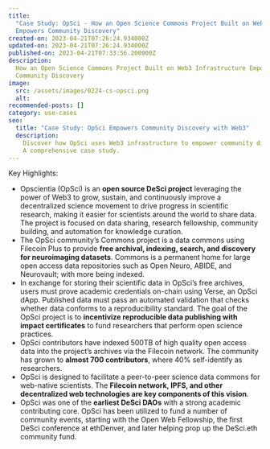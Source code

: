 ```yaml
---
title:
  "Case Study: OpSci - How an Open Science Commons Project Built on Web3 Infrastructure
  Empowers Community Discovery"
created-on: 2023-04-21T07:26:24.934000Z
updated-on: 2023-04-21T07:26:24.934000Z
published-on: 2023-04-21T07:33:56.200000Z
description:
  How an Open Science Commons Project Built on Web3 Infrastructure Empowers
  Community Discovery
image:
  src: /assets/images/0224-cs-opsci.png
  alt:
recommended-posts: []
category: use-cases
seo:
  title: "Case Study: OpSci Empowers Community Discovery with Web3"
  description:
    Discover how OpSci uses Web3 infrastructure to empower community discovery.
    A comprehensive case study.
---
```


Key Highlights:

- Opscientia (OpSci) is an **open source DeSci project** leveraging the power of Web3 to grow, sustain, and continuously improve a decentralized science movement to drive progress in scientific research, making it easier for scientists around the world to share data. The project is focused on data sharing, research fellowship, community building, and automation for knowledge curation.
- The OpSci community’s Commons project is a data commons using Filecoin Plus to provide **free archival, indexing, search, and discovery for neuroimaging datasets**. Commons is a permanent home for large open access data repositories such as Open Neuro, ABIDE, and Neurovault; with more being indexed.
- In exchange for storing their scientific data in OpSci’s free archives, users must prove academic credentials on-chain using Verse, an OpSci dApp. Published data must pass an automated validation that checks whether data conforms to a reproducibility standard. The goal of the OpSci project is to **incentivize reproducible data publishing with impact certificates** to fund researchers that perform open science practices.
- OpSci contributors have indexed 500TB of high quality open access data into the project’s archives via the Filecoin network. The community has grown to **almost 700 contributors**, where 40% self-identify as researchers.
- OpSci is designed to facilitate a peer-to-peer science data commons for web-native scientists. The **Filecoin network, IPFS, and other decentralized web technologies are key components of this vision**.
- OpSci was one of the **earliest DeSci DAOs** with a strong academic contributing core. OpSci has been utilized to fund a number of community events, starting with the Open Web Fellowship, the first DeSci conference at ethDenver, and later helping prop up the DeSci.eth community fund.

<!-- Read the full Filecoin Foundation [Case Study: OpSci - How an Open Science Commons Project Built on Web3 Infrastructure Empowers Community Discovery](https://fil-foundation.on.fleek.co/hosting/OpSci-CaseStudy.pdf). -->
